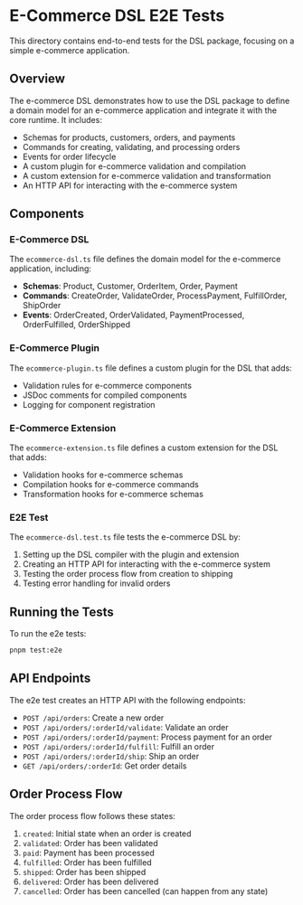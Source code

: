 # E-Commerce DSL E2E Tests

This directory contains end-to-end tests for the DSL package, focusing on a simple e-commerce application.

## Overview

The e-commerce DSL demonstrates how to use the DSL package to define a domain model for an e-commerce application and integrate it with the core runtime. It includes:

- Schemas for products, customers, orders, and payments
- Commands for creating, validating, and processing orders
- Events for order lifecycle
- A custom plugin for e-commerce validation and compilation
- A custom extension for e-commerce validation and transformation
- An HTTP API for interacting with the e-commerce system

## Components

### E-Commerce DSL

The `ecommerce-dsl.ts` file defines the domain model for the e-commerce application, including:

- **Schemas**: Product, Customer, OrderItem, Order, Payment
- **Commands**: CreateOrder, ValidateOrder, ProcessPayment, FulfillOrder, ShipOrder
- **Events**: OrderCreated, OrderValidated, PaymentProcessed, OrderFulfilled, OrderShipped

### E-Commerce Plugin

The `ecommerce-plugin.ts` file defines a custom plugin for the DSL that adds:

- Validation rules for e-commerce components
- JSDoc comments for compiled components
- Logging for component registration

### E-Commerce Extension

The `ecommerce-extension.ts` file defines a custom extension for the DSL that adds:

- Validation hooks for e-commerce schemas
- Compilation hooks for e-commerce commands
- Transformation hooks for e-commerce schemas

### E2E Test

The `ecommerce-dsl.test.ts` file tests the e-commerce DSL by:

1. Setting up the DSL compiler with the plugin and extension
2. Creating an HTTP API for interacting with the e-commerce system
3. Testing the order process flow from creation to shipping
4. Testing error handling for invalid orders

## Running the Tests

To run the e2e tests:

```bash
pnpm test:e2e
```

## API Endpoints

The e2e test creates an HTTP API with the following endpoints:

- `POST /api/orders`: Create a new order
- `POST /api/orders/:orderId/validate`: Validate an order
- `POST /api/orders/:orderId/payment`: Process payment for an order
- `POST /api/orders/:orderId/fulfill`: Fulfill an order
- `POST /api/orders/:orderId/ship`: Ship an order
- `GET /api/orders/:orderId`: Get order details

## Order Process Flow

The order process flow follows these states:

1. `created`: Initial state when an order is created
2. `validated`: Order has been validated
3. `paid`: Payment has been processed
4. `fulfilled`: Order has been fulfilled
5. `shipped`: Order has been shipped
6. `delivered`: Order has been delivered
7. `cancelled`: Order has been cancelled (can happen from any state) 
